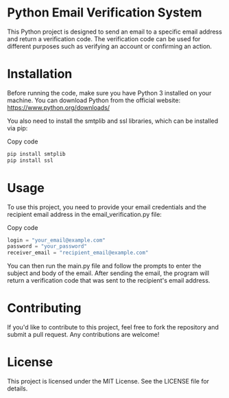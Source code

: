 # Python Email Verification System
This Python project is designed to send an email to a specific email address and return a verification code. The verification code can be used for different purposes such as verifying an account or confirming an action.

# Installation
Before running the code, make sure you have Python 3 installed on your machine. You can download Python from the official website: https://www.python.org/downloads/

You also need to install the smtplib and ssl libraries, which can be installed via pip:

Copy code
```python
pip install smtplib
pip install ssl
```

# Usage
To use this project, you need to provide your email credentials and the recipient email address in the email_verification.py file:

Copy code
```python
login = "your_email@example.com"
password = "your_password"
receiver_email = "recipient_email@example.com"
```
You can then run the main.py file and follow the prompts to enter the subject and body of the email. After sending the email, the program will return a verification code that was sent to the recipient's email address.

# Contributing
If you'd like to contribute to this project, feel free to fork the repository and submit a pull request. Any contributions are welcome!

# License
This project is licensed under the MIT License. See the LICENSE file for details.





